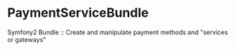 PaymentServiceBundle
====================

Symfony2 Bundle :: Create and manipulate payment methods and "services or gateways"